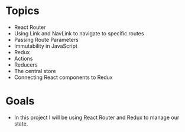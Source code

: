 # Topics
- React Router
- Using Link and NavLink to navigate to specific routes
- Passing Route Parameters
- Immutability in JavaScript
- Redux
- Actions
- Reducers
- The central store
- Connecting React components to Redux
# Goals
- In this project I will be using React Router and Redux to manage our state.
